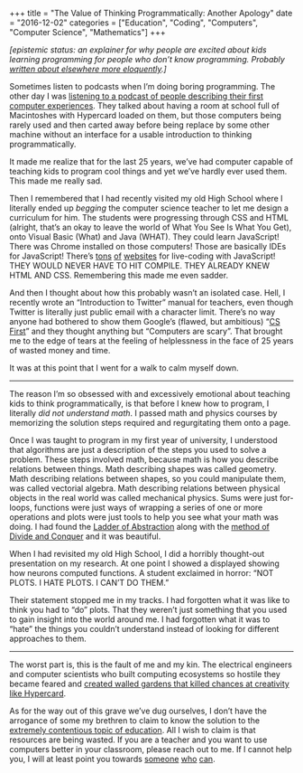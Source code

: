 +++
title = "The Value of Thinking Programmatically: Another Apology"
date = "2016-12-02"
categories = ["Education", "Coding", "Computers", "Computer Science", "Mathematics"]
+++

*\[epistemic status: an explainer for why people are excited about kids learning programming for people who don’t know programming. Probably* [*written about elsewhere more eloquently*](https://medium.com/humane-tech/its-more-than-just-teach-kids-to-code-177fd6cb7184#.82ep4vtvy)*.\]*

Sometimes listen to podcasts when I’m doing boring programming. The other day I was [listening to a podcast of people describing their first computer experiences](https://www.youtube.com/watch?v=upsQwlVunVw&list=PLV_qemO0oatjBdU5rfC8-gM9t4Trgwg9n&index=5). They talked about having a room at school full of Macintoshes with Hypercard loaded on them, but those computers being rarely used and then carted away before being replace by some other machine without an interface for a usable introduction to thinking programmatically.

It made me realize that for the last 25 years, we’ve had computer capable of teaching kids to program cool things and yet we’ve hardly ever used them. This made me really sad.

Then I remembered that I had recently visited my old High School where I literally ended up *begging* the computer science teacher to let me design a curriculum for him. The students were progressing through CSS and HTML (alright, that’s an okay to leave the world of What You See Is What You Get), onto Visual Basic (What) and Java (WHAT). They could learn JavaScript! There was Chrome installed on those computers! Those are basically IDEs for JavaScript! There’s [tons](https://codepen.io/) [of](https://jsfiddle.net/) [websites](http://www.pythontutor.com/javascript.html#mode=edit) for live-coding with JavaScript! THEY WOULD NEVER HAVE TO HIT COMPILE. THEY ALREADY KNEW HTML AND CSS. Remembering this made me even sadder.

And then I thought about how this probably wasn’t an isolated case. Hell, I recently wrote an “Introduction to Twitter” manual for teachers, even though Twitter is literally just public email with a character limit. There’s no way anyone had bothered to show them Google’s (flawed, but ambitious) “[CS First](https://www.cs-first.com/en/why-cs)” and they thought anything but “Computers are scary”. That brought me to the edge of tears at the feeling of helplessness in the face of 25 years of wasted money and time.

It was at this point that I went for a walk to calm myself down.

---

The reason I’m so obsessed with and excessively emotional about teaching kids to think programmatically, is that before I knew how to program, I literally *did not understand math*. I passed math and physics courses by memorizing the solution steps required and regurgitating them onto a page.

Once I was taught to program in my first year of university, I understood that algorithms are just a description of the steps you used to solve a problem. These steps involved math, because math is how you describe relations between things. Math describing shapes was called geometry. Math describing relations between shapes, so you could manipulate them, was called vectorial algebra. Math describing relations between physical objects in the real world was called mechanical physics. Sums were just for-loops, functions were just ways of wrapping a series of one or more operations and plots were just tools to help you see what your math was doing. I had found the [Ladder of Abstraction](http://worrydream.com/LadderOfAbstraction/) along with the [method of Divide and Conquer](https://en.wikipedia.org/wiki/Divide_and_conquer_algorithms) and it was beautiful.

When I had revisited my old High School, I did a horribly thought-out presentation on my research. At one point I showed a displayed showing how neurons computed functions. A student exclaimed in horror: “NOT PLOTS. I HATE PLOTS. I CAN’T DO THEM.”

Their statement stopped me in my tracks. I had forgotten what it was like to think you had to “do” plots. That they weren’t just something that you used to gain insight into the world around me. I had forgotten what it was to “hate” the things you couldn’t understand instead of looking for different approaches to them.

---

The worst part is, this is the fault of me and my kin. The electrical engineers and computer scientists who built computing ecosystems so hostile they became feared and [created walled gardens that killed chances at creativity like Hypercard](http://www.loper-os.org/?p=568).

As for the way out of this grave we’ve dug ourselves, I don’t have the arrogance of some my brethren to claim to know the solution to the [extremely contentious topic of education](https://www.youtube.com/watch?v=0QFDzRkmiUE). All I wish to claim is that resources are being wasted. If you are a teacher and you want to use computers better in your classroom, please reach out to me. If I cannot help you, I will at least point you towards [someone](http://hivewaterloo.ca/popup/hive-waterloo/) [who](http://www.kwartzlab.ca/) [can](https://www.diyode.com/).
